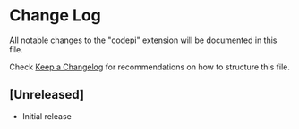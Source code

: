 # Change Log

All notable changes to the "codepi" extension will be documented in this file.

Check [Keep a Changelog](http://keepachangelog.com/) for recommendations on how to structure this file.

## [Unreleased]

- Initial release